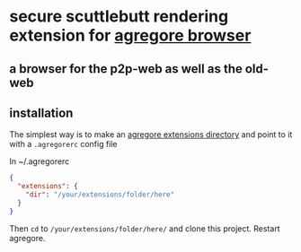# secure scuttlebutt rendering extension for [agregore browser](https://github.com/AgregoreWeb/agregore-browser)

## a browser for the p2p-web as well as the old-web

## installation

The simplest way is to make an [agregore extensions directory](https://github.com/AgregoreWeb/agregore-browser/blob/master/docs/Extensions.md) and point to it with a `.agregorerc` config file

In ~/.agregorerc

```json
{
  "extensions": {
    "dir": "/your/extensions/folder/here"
  }
}
```

Then `cd` to `/your/extensions/folder/here/` and clone this project. Restart agregore.
